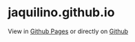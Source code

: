# jaquilino.github.io

View in [Github Pages](https://jaquilino.github.io/jaquilino.github.io/) or directly on [Github](https://github.com/jaquilino/jaquilino.github.io/) 
